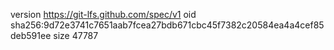 version https://git-lfs.github.com/spec/v1
oid sha256:9d72e3741c7651aab7fcea27bdb671cbc45f7382c20584ea4a4cef85deb591ee
size 47787

